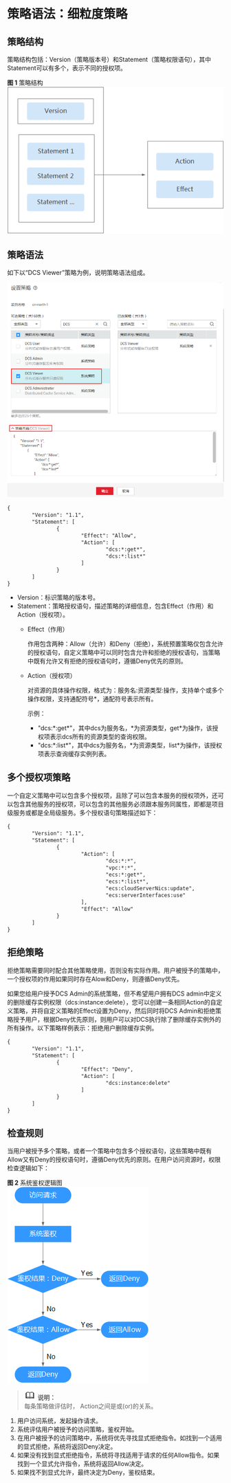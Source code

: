 # 策略语法：细粒度策略<a name="ZH-CN_TOPIC_0170877289"></a>

## 策略结构<a name="section3211957195810"></a>

策略结构包括：Version（策略版本号）和Statement（策略权限语句），其中Statement可以有多个，表示不同的授权项。

**图 1**  策略结构<a name="fig38031229114013"></a>  
![](figures/策略结构.png "策略结构")

## 策略语法<a name="section9359105292516"></a>

如下以“DCS Viewer”策略为例，说明策略语法组成。

![](figures/zh-cn_image_0171016825.png)

```
{
        "Version": "1.1",
        "Statement": [
                {
                        "Effect": "Allow",
                        "Action": [
                                "dcs:*:get*",
                                "dcs:*:list*"
                        ]
                }
        ]
}
```

-   Version：标识策略的版本号。
-   Statement：策略授权语句，描述策略的详细信息，包含Effect（作用）和Action（授权项）。
    -   Effect（作用）

        作用包含两种：Allow（允许）和Deny（拒绝），系统预置策略仅包含允许的授权语句，自定义策略中可以同时包含允许和拒绝的授权语句，当策略中既有允许又有拒绝的授权语句时，遵循Deny优先的原则。

    -   Action（授权项）

        对资源的具体操作权限，格式为：服务名:资源类型:操作，支持单个或多个操作权限，支持通配符号\*，通配符号表示所有。

        示例：

        -   "dcs:\*:get\*"，其中dcs为服务名，\*为资源类型，get\*为操作，该授权项表示dcs所有的资源类型的查询权限。
        -   "dcs:\*:list\*"，其中dcs为服务名，\*为资源类型，list\*为操作，该授权项表示查询缓存实例列表。



## 多个授权项策略<a name="section96691537174719"></a>

一个自定义策略中可以包含多个授权项，且除了可以包含本服务的授权项外，还可以包含其他服务的授权项，可以包含的其他服务必须跟本服务同属性，即都是项目级服务或都是全局级服务。多个授权语句策略描述如下：

```
{
        "Version": "1.1",
        "Statement": [
                {
                        "Action": [
                                "dcs:*:*",
                                "vpc:*:*",
                                "ecs:*:get*",
                                "ecs:*:list*",
                                "ecs:cloudServerNics:update",
                                "ecs:serverInterfaces:use"
                        ],
                        "Effect": "Allow"
                }
        ]
}
```

## 拒绝策略<a name="section1068361455412"></a>

拒绝策略需要同时配合其他策略使用，否则没有实际作用。用户被授予的策略中，一个授权项的作用如果同时存在Alow和Deny，则遵循Deny优先。

如果您给用户授予DCS Admin的系统策略，但不希望用户拥有DCS admin中定义的删除缓存实例权限（dcs:instance:delete），您可以创建一条相同Action的自定义策略，并将自定义策略的Effect设置为Deny，然后同时将DCS Admin和拒绝策略授予用户，根据Deny优先原则，则用户可以对DCS执行除了删除缓存实例外的所有操作。以下策略样例表示：拒绝用户删除缓存实例。

```
{
        "Version": "1.1",
        "Statement": [
                {
                        "Effect": "Deny",
                        "Action": [
                                "dcs:instance:delete"
                        ]
                }
        ]
}
```

## 检查规则<a name="section1070118126545"></a>

当用户被授予多个策略，或者一个策略中包含多个授权语句，这些策略中既有Allow又有Deny的授权语句时，遵循Deny优先的原则。在用户访问资源时，权限检查逻辑如下：

**图 2**  系统鉴权逻辑图<a name="fig1424495217920"></a>  
![](figures/系统鉴权逻辑图.png "系统鉴权逻辑图")

>![](public_sys-resources/icon-note.gif) **说明：**   
>每条策略做评估时， Action之间是或\(or\)的关系。  

1.  用户访问系统，发起操作请求。
2.  系统评估用户被授予的访问策略，鉴权开始。
3.  在用户被授予的访问策略中，系统将优先寻找显式拒绝指令。如找到一个适用的显式拒绝，系统将返回Deny决定。
4.  如果没有找到显式拒绝指令，系统将寻找适用于请求的任何Allow指令。如果找到一个显式允许指令，系统将返回Allow决定。
5.  如果找不到显式允许，最终决定为Deny，鉴权结束。

